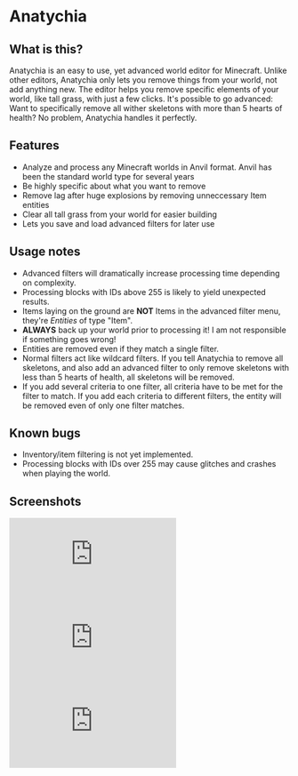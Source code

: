 # Anatychia

## What is this?

Anatychia is an easy to use, yet advanced world editor for Minecraft. Unlike other editors, Anatychia only lets you remove things from your world, not add anything new. The editor helps you remove specific elements of your world, like tall grass, with just a few clicks. It's possible to go advanced: Want to specifically remove all wither skeletons with more than 5 hearts of health? No problem, Anatychia handles it perfectly.

## Features

* Analyze and process any Minecraft worlds in Anvil format. Anvil has been the standard world type for several years
* Be highly specific about what you want to remove
* Remove lag after huge explosions by removing unneccessary Item entities
* Clear all tall grass from your world for easier building
* Lets you save and load advanced filters for later use

## Usage notes

* Advanced filters will dramatically increase processing time depending on complexity.
* Processing blocks with IDs above 255 is likely to yield unexpected results.
* Items laying on the ground are **NOT** Items in the advanced filter menu, they're *Entities* of type "Item".
* **ALWAYS** back up your world prior to processing it! I am not responsible if something goes wrong!
* Entities are removed even if they match a single filter.
* Normal filters act like wildcard filters. If you tell Anatychia to remove all skeletons, and also add an advanced filter to only remove skeletons with less than 5 hearts of health, all skeletons will be removed.
* If you add several criteria to one filter, all criteria have to be met for the filter to match. If you add each criteria to different filters, the entity will be removed even of only one filter matches.

## Known bugs

* Inventory/item filtering is not yet implemented.
* Processing blocks with IDs over 255 may cause glitches and crashes when playing the world.

## Screenshots

![Analyzed world](https://varden.info/image.php?sid=16&img=anatychia-main.png)
![Filter settings](https://varden.info/image.php?sid=16&img=anatychia-adv.png)
![Processing changes](https://varden.info/image.php?sid=16&img=anatychia-proc.png)
